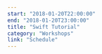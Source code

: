 ```yaml
---
start: "2018-01-20T22:00:00"
end: "2018-01-20T23:00:00"
title: "Swift Tutorial"
category: "Workshops"
link: "Schedule"
---
```

